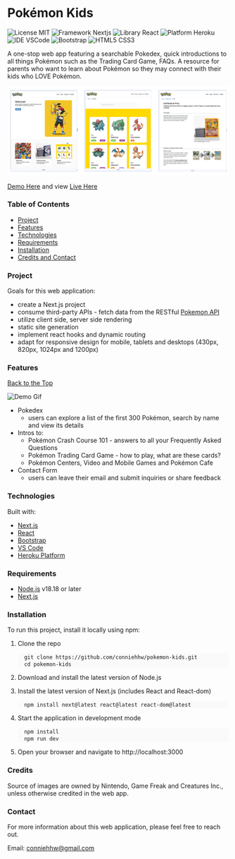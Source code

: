 # Pokémon Kids

![License MIT](https://img.shields.io/badge/License-MIT%2B_License-green) ![Framework Nextjs](https://img.shields.io/badge/framework-gray?style=flat&logo=nextdotjs&logoColor=white&label=nextjs&labelColor=%23000000) ![Library React](https://img.shields.io/badge/library-gray?style=flat&logo=react&logoColor=black&label=React&labelColor=%2361DAFB) ![Platform Heroku](https://img.shields.io/badge/platform-gray?style=flat&logo=heroku&logoColor=white&label=Heroku&labelColor=%23430098) ![IDE VSCode](https://img.shields.io/badge/IDE-gray?style=flat&label=Visual%20Studio%20Code&labelColor=%230098FF) ![Bootstrap](https://img.shields.io/badge/CSS%20Framework-gray?style=flat&logo=bootstrap&logoColor=white&label=Bootstrap&labelColor=%237952B3) ![HTML5 CSS3](https://img.shields.io/badge/HTML5-CSS3-%23264de4?style=flat&labelColor=%23e34c26)

A one-stop web app featuring a searchable Pokedex, quick introductions to all things Pokémon such as the Trading Card Game, FAQs. A resource for parents who want to learn about Pokémon so they may connect with their kids who LOVE Pokémon.

![Website Home Page](/public/assets/pokemon_kids_screenshot.png)

<ins>[Demo Here](#features)</ins> and view <ins>[Live Here](website)</ins>

### Table of Contents

- [Project](#project)
- [Features](#features)
- [Technologies](#technologies)
- [Requirements](#requirements)
- [Installation](#installation)
- [Credits and Contact](#contact)

### Project

Goals for this web application:

- create a Next.js project
- consume third-party APIs - fetch data from the RESTful [Pokemon API](https://pokeapi.co/)
- utilize client side, server side rendering
- static site generation
- implement react hooks and dynamic routing
- adapt for responsive design for mobile, tablets and desktops (430px, 820px, 1024px and 1200px)

### Features

[Back to the Top](#project)

![Demo Gif](/public/assets/demo.gif)

- Pokedex
  - users can explore a list of the first 300 Pokémon, search by name and view its details
- Intros to:
  - Pokémon Crash Course 101 - answers to all your Frequently Asked Questions
  - Pokémon Trading Card Game - how to play, what are these cards?
  - Pokémon Centers, Video and Mobile Games and Pokémon Cafe
- Contact Form
  - users can leave their email and submit inquiries or share feedback

### Technologies

Built with:

- [Next.js](https://nextjs.org/docs)
- [React](https://react.dev/learn)
- [Bootstrap](https://getbootstrap.com/docs/5.3/getting-started/introduction/)
- [VS Code](https://code.visualstudio.com/docs)
- [Heroku Platform](https://www.heroku.com/platform/)

### Requirements

- [Node.js](https://nodejs.org) v18.18 or later
- [Next.js](https://nextjs.org)

### Installation

To run this project, install it locally using npm:

1.  Clone the repo
    <div style="background-color: #fafafa;">

    ```
      git clone https://github.com/conniehhw/pokemon-kids.git
      cd pokemon-kids
    ```

</div>

2.  Download and install the latest version of Node.js

3.  Install the latest version of Next.js (includes React and React-dom)
    <div style="background-color: #fafafa;">

    ```
      npm install next@latest react@latest react-dom@latest

    ```

    </div>

4.  Start the application in development mode
    <div style="background-color: #fafafa;">

    ```
      npm install
      npm run dev

    ```

</div>

5. Open your browser and navigate to http://localhost:3000

### Credits

Source of images are owned by Nintendo, Game Freak and Creatures Inc., unless otherwise credited in the web app.

### Contact

For more information about this web application, please feel free to reach out.

Email: <conniehhw@gmail.com>
